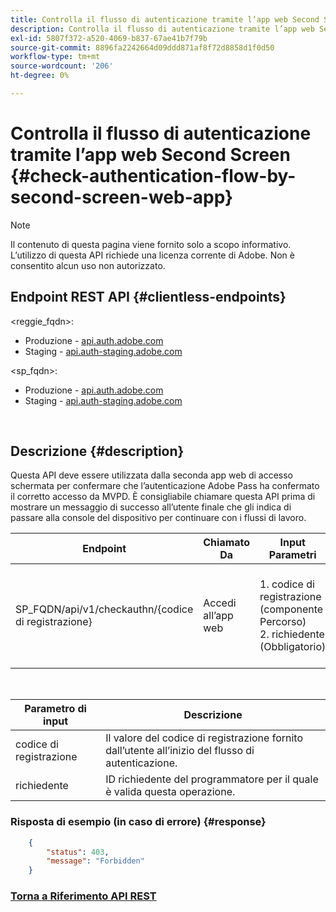 ```yaml
---
title: Controlla il flusso di autenticazione tramite l’app web Second Screen
description: Controlla il flusso di autenticazione tramite l’app web Second Screen
exl-id: 5807f372-a520-4069-b837-67ae41b7f79b
source-git-commit: 8896fa2242664d09ddd871af8f72d8858d1f0d50
workflow-type: tm+mt
source-wordcount: '206'
ht-degree: 0%

---
```


# Controlla il flusso di autenticazione tramite l’app web Second Screen {#check-authentication-flow-by-second-screen-web-app}

>[!NOTE]
>
>Il contenuto di questa pagina viene fornito solo a scopo informativo. L’utilizzo di questa API richiede una licenza corrente di Adobe. Non è consentito alcun uso non autorizzato.

## Endpoint REST API {#clientless-endpoints}

&lt;reggie_fqdn>:

* Produzione - [api.auth.adobe.com](http://api.auth.adobe.com/)
* Staging - [api.auth-staging.adobe.com](http://api.auth-staging.adobe.com/)

&lt;sp_fqdn>:

* Produzione - [api.auth.adobe.com](http://api.auth.adobe.com/)
* Staging - [api.auth-staging.adobe.com](http://api.auth-staging.adobe.com/)

</br>

## Descrizione {#description}

Questa API deve essere utilizzata dalla seconda app web di accesso schermata per confermare che l’autenticazione Adobe Pass ha confermato il corretto accesso da MVPD. È consigliabile chiamare questa API prima di mostrare un messaggio di successo all’utente finale che gli indica di passare alla console del dispositivo per continuare con i flussi di lavoro.


| Endpoint | Chiamato  </br>Da | Input   </br>Parametri | HTTP  </br>Metodo | Risposta | HTTP  </br>Risposta |
| --- | --- | --- | --- | --- | --- |
| SP_FQDN/api/v1/checkauthn/{codice di registrazione} | Accedi all’app web | 1. codice di registrazione  </br>    (componente Percorso)</br>2.  richiedente  </br>    (Obbligatorio) | GET | XML o JSON contenente i dettagli dell’errore in caso di esito negativo. | 200 - Operazione completata   </br>403 - Non consentito |

</br>

| Parametro di input | Descrizione |
| ----------------- | --------------------------------------------------------------------------------------------- |
| codice di registrazione | Il valore del codice di registrazione fornito dall’utente all’inizio del flusso di autenticazione. |
| richiedente | ID richiedente del programmatore per il quale è valida questa operazione. |


### Risposta di esempio (in caso di errore) {#response}

```JSON
    {
        "status": 403,
        "message": "Forbidden"
    }
```

### [Torna a Riferimento API REST](/help/authentication/rest-api-reference.md)
